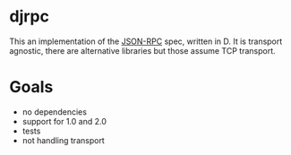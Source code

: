 # djrpc

This an implementation of the [JSON-RPC](https://www.jsonrpc.org/) spec, written in D.
It is transport agnostic, there are alternative libraries but those assume TCP transport.

# Goals
- no dependencies
- support for 1.0 and 2.0
- tests
- not handling transport
